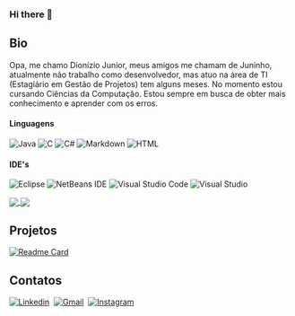 ### Hi there 👋

## Bio

Opa, me chamo Dionízio Junior, meus amigos me chamam de Juninho, atualmente não trabalho como desenvolvedor, mas atuo na área de TI (Estagiário em Gestão de Projetos) tem alguns meses. No momento estou cursando Ciências da Computação. Estou sempre em busca de obter mais conhecimento e aprender com os erros.

#### Linguagens

![Java](https://img.shields.io/badge/java-%23ED8B00.svg?style=for-the-badge&logo=java&logoColor=white)
![C](https://img.shields.io/badge/C-00599C?style=for-the-badge&logo=c&logoColor=white)
![C#](https://img.shields.io/badge/C%23-239120?style=for-the-badge&logo=c-sharp&logoColor=white)
![Markdown](https://img.shields.io/badge/Markdown-000000?style=for-the-badge&logo=markdown&logoColor=white)
![HTML](https://img.shields.io/badge/HTML5-E34F26?style=for-the-badge&logo=html5&logoColor=white)

#### IDE's

![Eclipse](https://img.shields.io/badge/Eclipse-FE7A16.svg?style=for-the-badge&logo=Eclipse&logoColor=white)
![NetBeans IDE](https://img.shields.io/badge/NetBeansIDE-1B6AC6.svg?style=for-the-badge&logo=apache-netbeans-ide&logoColor=white)
![Visual Studio Code](https://img.shields.io/badge/Visual%20Studio%20Code-0078d7.svg?style=for-the-badge&logo=visual-studio-code&logoColor=white)
![Visual Studio](https://img.shields.io/badge/Visual%20Studio-5C2D91.svg?style=for-the-badge&logo=visual-studio&logoColor=white)

<a href="https://github.com/Juninho000/github-readme-stats">
  <img align="center" src="https://github-readme-stats.vercel.app/api/pin/?username=Juninho000&repo=github-readme-stats" />
</a>
<a href="https://github.com/Juninho000/github-readme-stats">
  <img align="center" src="https://github-readme-stats.vercel.app/api/top-langs/?username=Juninho000&layout=compact&theme=tokyonight" />
</a>

## Projetos

[![Readme Card](https://github-readme-stats.vercel.app/api/pin/?username=Juninho000&repo=juninho.github.io&theme=tokyonight)](https://github.com/Juninho000/juninho.github.io)

## Contatos

[![Linkedin](https://img.shields.io/badge/-Linkedin-blue?style=for-the-badge&logo=linkedin&logoColor=white)](https://www.linkedin.com/in/dionizio-junior-7b5200241/)&nbsp;
[![Gmail](https://img.shields.io/badge/Gmail-D14836?style=for-the-badge&logo=gmail&logoColor=white)](mailto::juninhooliveira192@gmail.com)&nbsp;
[![Instagram](https://img.shields.io/badge/-Instagram-ff0000?style=for-the-badge&logo=instagram&logoColor=white)](https://www.instagram.com/juninho.jpg/)&nbsp;
